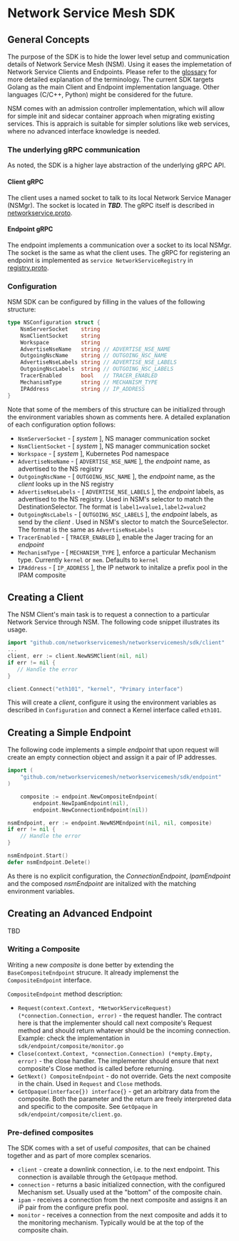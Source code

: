 # Network Service Mesh SDK

## General Concepts
The purpose of the SDK is to hide the lower level setup and communication details of Network Service Mesh (NSM). Using it eases the implemetation of Network Service Clients and Endpoints. Please refer to the [glossary](../docs/spec/glossary.md) for more detailed explanation of the terminology. 
The current SDK targets Golang as the main Client and Endpoint implementation language. Other languages (C/C++, Python) might be considered for the future.

NSM comes with an admission controller implementation, which will allow for simple init and sidecar container approach when migrating existing services. This is appraich is suitable for simpler solutions like web services, where no advanced interface knowledge is needed.

### The underlying gRPC communication
As noted, the SDK is a higher laye abstraction of the underlying gRPC API.

#### Client gRPC

The client uses a named socket to talk to its local Network Service Manager (NSMgr). The socket is located in ***TBD***. The gRPC itself is described in [networkservice.proto](../controlplane/pkg/apis/local/networkservice/networkservice.proto).

#### Endpoint gRPC
The endpoint implements a communication over a socket to its local NSMgr. The socket is the same as what the client uses. The gRPC for registering an endpoint is implemented as `service NetworkServiceRegistry` in [registry.proto](../controlplane/pkg/apis/registry/registry.proto).

### Configuration

NSM SDK can be configured by filling in the values of the following structure:

```go
type NSConfiguration struct {
	NsmServerSocket    string
	NsmClientSocket    string
	Workspace          string
	AdvertiseNseName   string // ADVERTISE_NSE_NAME
	OutgoingNscName    string // OUTGOING_NSC_NAME
	AdvertiseNseLabels string // ADVERTISE_NSE_LABELS
	OutgoingNscLabels  string // OUTGOING_NSC_LABELS
	TracerEnabled      bool   // TRACER_ENABLED
	MechanismType      string // MECHANISM_TYPE
	IPAddress          string // IP_ADDRESS
}
```

Note that some of the members of this structure can be initialized through the environment variables shown as comments here. A detailed explanation of each configuration option follows:

 * `NsmServerSocket` - [ *system* ], NS manager communication socket
 * `NsmClientSocket` - [ *system* ], NS manager communication socket
 * `Workspace` - [ *system* ], Kubernetes Pod namespace
 * `AdvertiseNseName` - [ `ADVERTISE_NSE_NAME` ], the *endpoint* name, as advertised to the NS registry
 * `OutgoingNscName` - [ `OUTGOING_NSC_NAME` ], the *endpoint* name, as the *client* looks up in the NS registry
 * `AdvertiseNseLabels` - [ `ADVERTISE_NSE_LABELS` ], the *endpoint* labels, as advertised to the NS registry. Used in NSM's selector to match the DestinationSelector. The format is `label1=value1,label2=value2`
 * `OutgoingNscLabels` - [ `OUTGOING_NSC_LABELS` ], the *endpoint* labels, as send by the *client* . Used in NSM's slector to match the SourceSelector. The format is the same as `AdvertiseNseLabels`
 * `TracerEnabled` - [ `TRACER_ENABLED` ], enable the Jager tracing for an *endpoint*
 * `MechanismType` - [ `MECHANISM_TYPE` ], enforce a particular Mechanism type. Currently `kernel` or `mem`. Defaults to `kernel`
 * `IPAddress` - [ `IP_ADDRESS` ], the IP network to initalize a prefix pool in the IPAM composite

## Creating a Client

The NSM Client's main task is to request a connection to a particular Network Service through NSM. The following code snippet illustrates its usage.

```go
import "github.com/networkservicemesh/networkservicemesh/sdk/client"
...
client, err := client.NewNSMClient(nil, nil)
if err != nil {
   // Handle the error
}

client.Connect("eth101", "kernel", "Primary interface")
```

This will create a *client*, configure it using the environment variables as described in `Configuration` and connect a Kernel interface called `eth101`.

## Creating a Simple Endpoint

The following code implements a simple *endpoint* that upon request will create an empty connection object and assign it a pair of IP addresses.

```go
import (
	"github.com/networkservicemesh/networkservicemesh/sdk/endpoint"
)

	composite := endpoint.NewCompositeEndpoint(
		endpoint.NewIpamEndpoint(nil),
		endpoint.NewConnectionEndpoint(nil))

nsmEndpoint, err := endpoint.NewNSMEndpoint(nil, nil, composite)
if err != nil {
    // Handle the error
}

nsmEndpoint.Start()
defer nsmEndpoint.Delete()
```
As there is no explicit configuration, the *ConnectionEndpoint*, *IpamEndpoint* and the composed *nsmEndpoint* are initalized with the matching environment variables.

## Creating an Advanced Endpoint
TBD

### Writing a Composite

Writing a new *composite* is done better by extending the `BaseCompositeEndpoint` strucure. It already implemenst the `CompositeEndpoint` interface.

`CompositeEndpoint` method description:

 * `Request(context.Context, *NetworkServiceRequest) (*connection.Connection, error)` - the request handler. The contract here is that the implementer should call next composite's Request method and should return whatever should be the incoming connection. Example: check the implementation in `sdk/endpoint/composite/monitor.go`
 * `Close(context.Context, *connection.Connection) (*empty.Empty, error)` - the close handler. The implementer should ensure that next composite's Close method is called before returning.
 * `GetNext() CompositeEndpoint` - do not override. Gets the next composite in the chain. Used in `Request` and `Close` methods.
 * `GetOpaque(interface{}) interface{}` - get an arbitrary data from the composite. Both the parameter and the return are freely interpreted data and specific to the composite. See `GetOpaque` in `sdk/endpoint/composite/client.go`.

### Pre-defined composites

The SDK comes with a set of useful *composites*, that can be chained together and as part of more complex scenarios.

 * `client` - create a downlink connection, i.e. to the next endpoint. This connection is available through the `GetOpaque` method.
 * `connection` - returns a basic initialized connection, with the configured Mechanism set. Usually used at the "bottom" of the composite chain.
 * `ipam` - receives a connection from the next composite and assigns it an iP pair from the configure prefix pool.
 * `monitor` - receives a connection from the next composite and adds it to the monitoring mechanism. Typically would be at the top of the composite chain.
